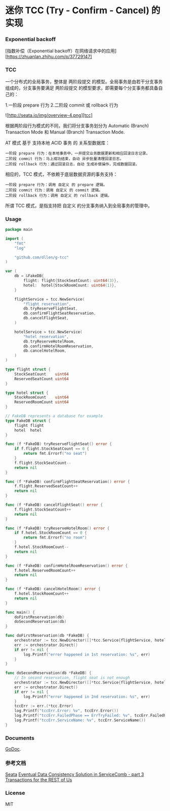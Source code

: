 # 迷你 TCC (Try - Confirm - Cancel) 的实现

### Exponential backoff

[指数补偿（Exponential backoff）在网络请求中的应用][https://zhuanlan.zhihu.com/p/37729147]

### TCC

一个分布式的全局事务，整体是 两阶段提交 的模型。全局事务是由若干分支事务组成的，分支事务要满足 两阶段提交 的模型要求，即需要每个分支事务都具备自己的：

1.一阶段 prepare 行为
2.二阶段 commit 或 rollback 行为

![http://seata.io/img/overview-4.png][tcc]

根据两阶段行为模式的不同，我们将分支事务划分为 Automatic (Branch) Transaction Mode 和 Manual (Branch) Transaction Mode.

AT 模式 基于 支持本地 ACID 事务 的 关系型数据库：

    一阶段 prepare 行为：在本地事务中，一并提交业务数据更新和相应回滚日志记录。
    二阶段 commit 行为：马上成功结束，自动 异步批量清理回滚日志。
    二阶段 rollback 行为：通过回滚日志，自动 生成补偿操作，完成数据回滚。

相应的，TCC 模式，不依赖于底层数据资源的事务支持：

    一阶段 prepare 行为：调用 自定义 的 prepare 逻辑。
    二阶段 commit 行为：调用 自定义 的 commit 逻辑。
    二阶段 rollback 行为：调用 自定义 的 rollback 逻辑。
所谓 TCC 模式，是指支持把 自定义 的分支事务纳入到全局事务的管理中。

### Usage

```go
package main

import (
	"fmt"
	"log"

	"github.com/dllen/g-tcc"
)

var (
	db = &FakeDB{
		flight: flight{StockSeatCount: uint64(3)},
		hotel:  hotel{StockRoomCount: uint64(1)},
	}

	flightService = tcc.NewService(
		"flight reservation",
		db.tryReserveFlightSeat,
		db.confirmFlightSeatReservation,
		db.cancelFlightSeat,
	)

	hotelService = tcc.NewService(
		"hotel reservation",
		db.tryReserveHotelRoom,
		db.confirmHotelRoomReservation,
		db.cancelHotelRoom,
	)
)

type flight struct {
	StockSeatCount    uint64
	ReservedSeatCount uint64
}

type hotel struct {
	StockRoomCount    uint64
	ReservedRoomCount uint64
}

// FakeDB represents a database for example
type FakeDB struct {
	flight flight
	hotel  hotel
}

func (f *FakeDB) tryReserveFlightSeat() error {
	if f.flight.StockSeatCount == 0 {
		return fmt.Errorf("no seat")
	}
	f.flight.StockSeatCount--
	return nil
}

func (f *FakeDB) confirmFlightSeatReservation() error {
	f.flight.ReservedSeatCount++
	return nil
}

func (f *FakeDB) cancelFlightSeat() error {
	f.flight.StockSeatCount++
	return nil
}

func (f *FakeDB) tryReserveHotelRoom() error {
	if f.hotel.StockRoomCount == 0 {
		return fmt.Errorf("no room")
	}
	f.hotel.StockRoomCount--
	return nil
}

func (f *FakeDB) confirmHotelRoomReservation() error {
	f.hotel.ReservedRoomCount++
	return nil
}

func (f *FakeDB) cancelHotelRoom() error {
	f.hotel.StockRoomCount++
	return nil
}

func main() {
	doFirstReservation(db)
	doSecondReservation(db)
}

func doFirstReservation(db *FakeDB) {
	orchestrator := tcc.NewDirector([]*tcc.Service{flightService, hotelService}, tcc.WithMaxRetries(1))
	err := orchestrator.Direct()
	if err != nil {
		log.Printf("error happened in 1st reservation: %s", err)
	}
}

func doSecondReservation(db *FakeDB) {
	// In second reservation, flight seat is not enough
	orchestrator := tcc.NewDirector([]*tcc.Service{flightService, hotelService}, tcc.WithMaxRetries(1))
	err := orchestrator.Direct()
	if err != nil {
		log.Printf("error happened in 2nd reservation: %s", err)
	}
	tccErr := err.(*tcc.Error)
	log.Printf("tccErr.Error: %v", tccErr.Error())
	log.Printf("tccErr.FailedPhase == ErrTryFailed: %v", tccErr.FailedPhase() == tcc.ErrTryFailed)
	log.Printf("tccErr.ServiceName: %v", tccErr.ServiceName())
}
```

### Documents

[GoDoc](https://godoc.org/github.com/dllen/g-tcc).

### 参考文档

[Seata](http://seata.io/zh-cn/docs/overview/what-is-seata.html)
[Eventual Data Consistency Solution in ServiceComb - part 3](https://servicecomb.apache.org/docs/distributed_saga_3/)
[Transactions for the REST of Us](https://dzone.com/articles/transactions-for-the-rest-of-us)

### License

MIT
